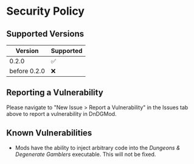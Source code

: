 # Security Policy

## Supported Versions
| Version | Supported          |
| ------- | ------------------ |
| 0.2.0   | :white_check_mark: |
| before 0.2.0   | :x:                |

## Reporting a Vulnerability
Please navigate to "New Issue > Report a Vulnerability" in the Issues tab above to report a vulnerability in DnDGMod.

## Known Vulnerabilities
 * Mods have the ability to inject arbitrary code into the *Dungeons & Degenerate Gamblers* executable. This will not be fixed.
